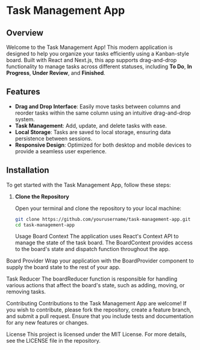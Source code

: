 # Task Management App

## Overview

Welcome to the Task Management App! This modern application is designed to help you organize your tasks efficiently using a Kanban-style board. Built with React and Next.js, this app supports drag-and-drop functionality to manage tasks across different statuses, including **To Do**, **In Progress**, **Under Review**, and **Finished**.

## Features

- **Drag and Drop Interface**: Easily move tasks between columns and reorder tasks within the same column using an intuitive drag-and-drop system.
- **Task Management**: Add, update, and delete tasks with ease.
- **Local Storage**: Tasks are saved to local storage, ensuring data persistence between sessions.
- **Responsive Design**: Optimized for both desktop and mobile devices to provide a seamless user experience.

## Installation

To get started with the Task Management App, follow these steps:

1. **Clone the Repository**

   Open your terminal and clone the repository to your local machine:

   ```bash
   git clone https://github.com/yourusername/task-management-app.git
   cd task-management-app
   ```

   Usage
   Board Context
   The application uses React's Context API to manage the state of the task board. The BoardContext provides access to the board's state and dispatch function throughout the app.

Board Provider
Wrap your application with the BoardProvider component to supply the board state to the rest of your app.

Task Reducer
The boardReducer function is responsible for handling various actions that affect the board's state, such as adding, moving, or removing tasks.

Contributing
Contributions to the Task Management App are welcome! If you wish to contribute, please fork the repository, create a feature branch, and submit a pull request. Ensure that you include tests and documentation for any new features or changes.

License
This project is licensed under the MIT License. For more details, see the LICENSE file in the repository.
